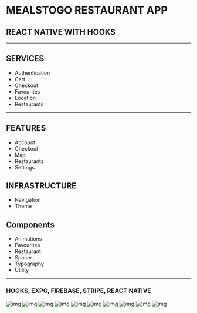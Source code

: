 # MEALSTOGO RESTAURANT APP

## REACT NATIVE WITH HOOKS

---

## SERVICES

- Authentication
- Cart
- Checkout
- Favourites
- Location
- Restaurants

---

## FEATURES

- Account
- Checkout
- Map
- Restaurants
- Settings

## INFRASTRUCTURE

- Navigation
- Theme

## Components

- Animations
- Favourites
- Restaurant
- Spacer
- Typography
- Utility

---

### HOOKS, EXPO, FIREBASE, STRIPE, REACT NATIVE

![img](./assets/ss1.jpg|200x600)
![img](./assets/ss2.jpg|200x600)
![img](./assets/ss3.jpg|200x600)
![img](./assets/ss4.jpg|200x600)
![img](./assets/ss5.jpg|200x600)
![img](./assets/ss6.jpg|200x600)
![img](./assets/ss8.jpg|200x600)
![img](./assets/ss9.jpg|200x600)
![img](./assets/ss10.jpg|200x600)
![img](./assets/ss11.jpg|200x600)
